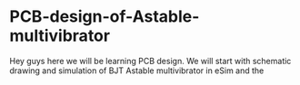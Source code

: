 # PCB-design-of-Astable-multivibrator  
Hey guys here we will be learning PCB design. We will start with schematic drawing and simulation of BJT Astable multivibrator in eSim and the  
